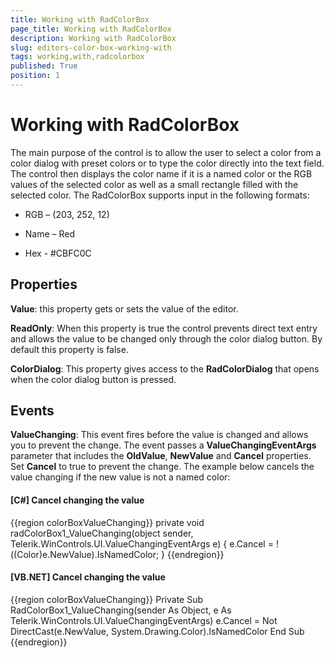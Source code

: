 ```yaml
---
title: Working with RadColorBox
page_title: Working with RadColorBox
description: Working with RadColorBox
slug: editors-color-box-working-with
tags: working,with,radcolorbox
published: True
position: 1
---
```


# Working with RadColorBox



The main purpose of the control is to allow the user to select a color from a color dialog with preset colors or to type the color
      directly into the text field. The control then displays the color name if it is a named color or the RGB values of the selected
      color as well as a small rectangle filled with the selected color.  The RadColorBox supports input in the following formats:
    

* RGB – (203, 252, 12)

* Name – Red

* Hex - #CBFC0C

## Properties

__Value__: this property gets or sets the value of the editor.
        

__ReadOnly__: When this property is true the control prevents direct
			text entry and allows the value to be changed only through the color dialog button. 
			By default this property is false.
		

__ColorDialog__: This property gives access to the __RadColorDialog__ that opens 
			when the color dialog button is pressed.
		

## Events

__ValueChanging__: This event fires before the value is changed and allows you to prevent
          the change. The event passes a __ValueChangingEventArgs__ parameter that includes the
          __OldValue__, __NewValue__ and __Cancel__ 
          properties. Set __Cancel__ to true to prevent the change. The example below cancels
          the value changing if the new value is not a named color:
        

#### __[C#] Cancel changing the value__

{{region colorBoxValueChanging}}
	        private void radColorBox1_ValueChanging(object sender, Telerik.WinControls.UI.ValueChangingEventArgs e)
	        {
	            e.Cancel = !((Color)e.NewValue).IsNamedColor;
	        }
	{{endregion}}



#### __[VB.NET] Cancel changing the value__

{{region colorBoxValueChanging}}
	    Private Sub RadColorBox1_ValueChanging(sender As Object, e As Telerik.WinControls.UI.ValueChangingEventArgs)
	        e.Cancel = Not DirectCast(e.NewValue, System.Drawing.Color).IsNamedColor
	    End Sub
	{{endregion}}


